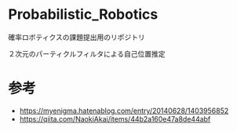 # Probabilistic_Robotics
確率ロボティクスの課題提出用のリポジトリ

２次元のパーティクルフィルタによる自己位置推定

# 参考
- https://myenigma.hatenablog.com/entry/20140628/1403956852
- https://qiita.com/NaokiAkai/items/44b2a160e47a8de44abf
